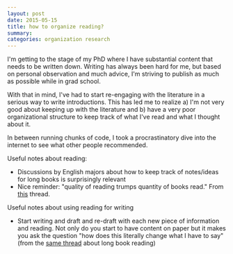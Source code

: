 ```yaml
---
layout: post
date: 2015-05-15
title: how to organize reading?
summary:
categories: organization research
---
```


I'm getting to the stage of my PhD where I have substantial content that needs to be written down. Writing has always been hard for me, but based on personal observation and much advice, I'm striving to publish as much as possible while in grad school.

With that in mind, I've had to start re-engaging with the literature in a serious way to write introductions. This has led me to realize a) I'm not very good about keeping up with the literature and b) have a very poor organizational structure to keep track of what I've read and what I thought about it.

In between running chunks of code, I took a procrastinatory dive into the internet to see what other people recommended.

Useful notes about reading:

+ Discussions by English majors about how to keep track of notes/ideas for long books is surprisingly relevant
+ Nice reminder: "quality of reading trumps quantity of books read." From [this](http://ask.metafilter.com/31113/How-do-I-take-notes-on-big-books) thread.

Useful notes about using reading for writing

+ Start writing and draft and re-draft with each new piece of information and reading. Not only do you start to have content on paper but it makes you ask the question "how does this literally change what I have to say" (from the [same thread](http://ask.metafilter.com/31113/How-do-I-take-notes-on-big-books) about long book reading)
